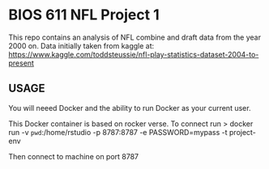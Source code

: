 BIOS 611 NFL Project 1
======================

This repo contains an analysis of NFL combine and draft data from the year 2000 on. Data initially taken from kaggle at: https://www.kaggle.com/toddsteussie/nfl-play-statistics-dataset-2004-to-present



USAGE
-----
You will neeed Docker and the ability to run Docker as your current user. 

This Docker container is based on rocker verse. To connect run
    > docker run -v `pwd`:/home/rstudio -p 8787:8787 -e PASSWORD=mypass -t project-env
    
Then connect to machine on port 8787